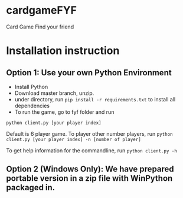 # cardgameFYF
Card Game Find your friend

# Installation instruction
## Option 1: Use your own Python Environment
- Install Python
- Download master branch, unzip.
- under directory, run `pip install -r requirements.txt` to install all dependencies
- To run the game, go to fyf folder and run 
```
python client.py [your player index]
```
Default is 6 player game. To player other number players, run `python client.py [your player index] -n [number of player]`

To get help information for the commandline, run `python client.py -h`

## Option 2 (Windows Only): We have prepared portable version in a zip file with WinPython packaged in. 


